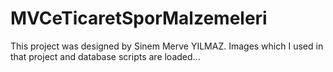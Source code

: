 # MVCeTicaretSporMalzemeleri

This project was designed by Sinem Merve YILMAZ.
Images which I used in that project and database scripts are loaded...
